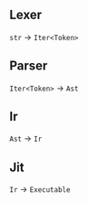 
## Lexer
`str` -> `Iter<Token>`
## Parser
`Iter<Token>` -> `Ast`
## Ir
`Ast` -> `Ir`
## Jit
`Ir` -> `Executable`


